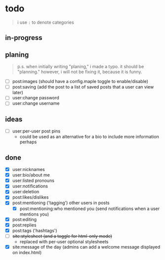 # todo

> i use `:` to denote categories

## in-progress

## planing

> p.s. when initially writing "planing," i made a typo. it should be "planning."
> however, i will not be fixing it, because it is funny.

- [ ] post:images (should have a config.maple toggle to enable/disable)
- [ ] post:saving (add the post to a list of saved posts that a user can view later)
- [ ] user:change password
- [ ] user:change username

## ideas

- [ ] user:per-user post pins
	- could be used as an alternative for a bio to include more information perhaps

## done

- [x] user:nicknames
- [x] user:bio/about me
- [x] user:listed pronouns
- [x] user:notifications
- [x] user:deletion
- [x] post:likes/dislikes
- [x] post:mentioning ('tagging') other users in posts
	- [x] post:mentioning:who mentioned you (send notifications when a user mentions you)
- [x] post:editing
- [x] post:replies
- [x] post:tags ('hashtags')
- [ ] ~~site:stylesheet (and a toggle for html-only mode)~~
	- replaced with per-user optional stylesheets
- [x] site:message of the day (admins can add a welcome message displayed on index.html)
